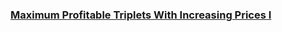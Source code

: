 ### [Maximum Profitable Triplets With Increasing Prices I](https://leetcode.com/problems/maximum-profitable-triplets-with-increasing-prices-i)

